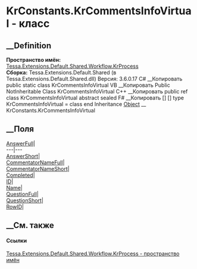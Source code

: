 # KrConstants.KrCommentsInfoVirtual - класс
##  __Definition
 **Пространство имён:**
[Tessa.Extensions.Default.Shared.Workflow.KrProcess](N_Tessa_Extensions_Default_Shared_Workflow_KrProcess.htm)  
 **Сборка:** Tessa.Extensions.Default.Shared (в
Tessa.Extensions.Default.Shared.dll) Версия: 3.6.0.17
C# __Копировать
     public static class KrCommentsInfoVirtual
VB __Копировать
     Public NotInheritable Class KrCommentsInfoVirtual
C++ __Копировать
     public ref class KrCommentsInfoVirtual abstract sealed
F# __Копировать
     [<AbstractClassAttribute>]
    [<SealedAttribute>]
    type KrCommentsInfoVirtual = class end
Inheritance
    [Object](https://learn.microsoft.com/dotnet/api/system.object) __ KrConstants.KrCommentsInfoVirtual
##  __Поля
[AnswerFull](F_Tessa_Extensions_Default_Shared_Workflow_KrProcess_KrConstants_KrCommentsInfoVirtual_AnswerFull.htm)|  
---|---  
[AnswerShort](F_Tessa_Extensions_Default_Shared_Workflow_KrProcess_KrConstants_KrCommentsInfoVirtual_AnswerShort.htm)|  
[CommentatorNameFull](F_Tessa_Extensions_Default_Shared_Workflow_KrProcess_KrConstants_KrCommentsInfoVirtual_CommentatorNameFull.htm)|  
[CommentatorNameShort](F_Tessa_Extensions_Default_Shared_Workflow_KrProcess_KrConstants_KrCommentsInfoVirtual_CommentatorNameShort.htm)|  
[Completed](F_Tessa_Extensions_Default_Shared_Workflow_KrProcess_KrConstants_KrCommentsInfoVirtual_Completed.htm)|  
[ID](F_Tessa_Extensions_Default_Shared_Workflow_KrProcess_KrConstants_KrCommentsInfoVirtual_ID.htm)|  
[Name](F_Tessa_Extensions_Default_Shared_Workflow_KrProcess_KrConstants_KrCommentsInfoVirtual_Name.htm)|  
[QuestionFull](F_Tessa_Extensions_Default_Shared_Workflow_KrProcess_KrConstants_KrCommentsInfoVirtual_QuestionFull.htm)|  
[QuestionShort](F_Tessa_Extensions_Default_Shared_Workflow_KrProcess_KrConstants_KrCommentsInfoVirtual_QuestionShort.htm)|  
[RowID](F_Tessa_Extensions_Default_Shared_Workflow_KrProcess_KrConstants_KrCommentsInfoVirtual_RowID.htm)|  
## __См. также
#### Ссылки
[Tessa.Extensions.Default.Shared.Workflow.KrProcess - пространство
имён](N_Tessa_Extensions_Default_Shared_Workflow_KrProcess.htm)
